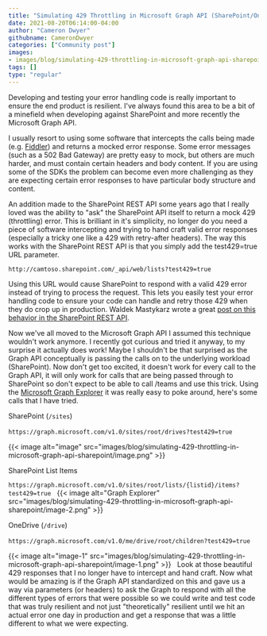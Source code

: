 ```yaml
---
title: "Simulating 429 Throttling in Microsoft Graph API (SharePoint/OneDrive workloads)"
date: 2021-08-20T06:14:00-04:00
author: "Cameron Dwyer"
githubname: CameronDwyer
categories: ["Community post"]
images:
- images/blog/simulating-429-throttling-in-microsoft-graph-api-sharepoint/image.png
tags: []
type: "regular"
---
```


Developing and testing your error handling code is really important to ensure the end product is resilient. I've always found this area to be a bit of a minefield when developing against SharePoint and more recently the Microsoft Graph API. 

I usually resort to using some software that intercepts the calls being made (e.g. [Fiddler](https://camerondwyer.com/2019/05/16/top-6-fiddler-tips-for-developers/)) and returns a mocked error response. Some error messages (such as a 502 Bad Gateway) are pretty easy to mock, but others are much harder, and must contain certain headers and body content. If you are using some of the SDKs the problem can become even more challenging as they are expecting certain error responses to have particular body structure and content.

An addition made to the SharePoint REST API some years ago that I really loved was the ability to "ask" the SharePoint API itself to return a mock 429 (throttling) error. This is brilliant in it's simplicity, no longer do you need a piece of software intercepting and trying to hand craft valid error responses (especially a tricky one like a 429 with retry-after headers). The way this works with the SharePoint REST API is that you simply add the test429=true URL parameter.
 

`http://camtoso.sharepoint.com/_api/web/lists?test429=true`


Using this URL would cause SharePoint to respond with a valid 429 error instead of trying to process the request. This lets you easily test your error handling code to ensure your code can handle and retry those 429 when they do crop up in production. Waldek Mastykarz wrote a great [post on this behavior in the SharePoint REST API](https://blog.mastykarz.nl/simulating-throttling-sharepoint/).

Now we've all moved to the Microsoft Graph API I assumed this technique wouldn't work anymore. I recently got curious and tried it anyway, to my surprise it actually does work! Maybe I shouldn't be that surprised as the Graph API conceptually is passing the calls on to the underlying workload (SharePoint). Now don't get too excited, it doesn't work for every call to the Graph API, it will only work for calls that are being passed through to SharePoint so don't expect to be able to call /teams and use this trick. Using the [Microsoft Graph Explorer](https://developer.microsoft.com/graph/graph-explorer/preview?WT.mc_id=M365-MVP-5002900) it was really easy to poke around, here's some calls that I have tried.

SharePoint (`/sites`)

`https://graph.microsoft.com/v1.0/sites/root/drives?test429=true`
 

{{< image alt="image" src="images/blog/simulating-429-throttling-in-microsoft-graph-api-sharepoint/image.png" >}}

SharePoint List Items

`https://graph.microsoft.com/v1.0/sites/root/lists/{listid}/items?test429=true`
 
{{< image alt="Graph Explorer" src="images/blog/simulating-429-throttling-in-microsoft-graph-api-sharepoint/image-2.png" >}}

OneDrive (`/drive`)

`https://graph.microsoft.com/v1.0/me/drive/root/children?test429=true`
 

{{< image alt="image-1" src="images/blog/simulating-429-throttling-in-microsoft-graph-api-sharepoint/image-1.png" >}}
 
Look at those beautiful 429 responses that I no longer have to intercept and hand craft. Now what would be amazing is if the Graph API standardized on this and gave us a way via parameters (or headers) to ask the Graph to respond with all the different types of errors that were possible so we could write and test code that was truly resilient and not just "theoretically" resilient until we hit an actual error one day in production and get a response that was a little different to what we were expecting.

